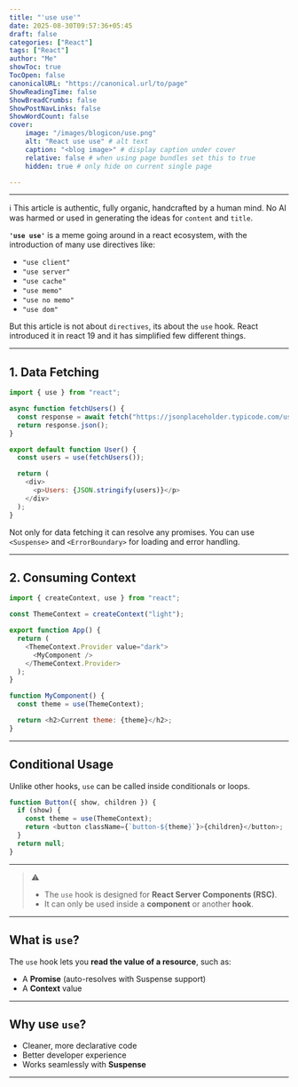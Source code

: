 ```yaml
---
title: "'use use'"
date: 2025-08-30T09:57:36+05:45
draft: false
categories: ["React"]
tags: ["React"]
author: "Me"
showToc: true
TocOpen: false
canonicalURL: "https://canonical.url/to/page"
ShowReadingTime: false
ShowBreadCrumbs: false
ShowPostNavLinks: false
ShowWordCount: false
cover:
    image: "/images/blogicon/use.png"
    alt: "React use use" # alt text
    caption: "<blog image>" # display caption under cover
    relative: false # when using page bundles set this to true
    hidden: true # only hide on current single page

---
```



---
ℹ️ This article is authentic, fully organic, handcrafted by a human mind. No AI was harmed or used in generating the ideas for `content` and `title`.

**`'use use'`** is a meme going around in a react ecosystem, with the introduction of many use directives like:

- `"use client"`
- `"use server"`
- `"use cache"`
- `"use memo"`
- `"use no memo"`
- `"use dom"`


But this article is not about `directives`, its about the `use` hook.
React introduced it in react 19 and it has simplified few different things.

---

## 1. Data Fetching

```javascript
import { use } from "react";

async function fetchUsers() {
  const response = await fetch("https://jsonplaceholder.typicode.com/users");
  return response.json();
}

export default function User() {
  const users = use(fetchUsers());

  return (
    <div>
      <p>Users: {JSON.stringify(users)}</p>
    </div>
  );
}
```

Not only for data fetching it can resolve any promises.
You can use `<Suspense>` and `<ErrorBoundary>` for loading and error handling.

---

## 2. Consuming Context

```javascript
import { createContext, use } from "react";

const ThemeContext = createContext("light");

export function App() {
  return (
    <ThemeContext.Provider value="dark">
      <MyComponent />
    </ThemeContext.Provider>
  );
}

function MyComponent() {
  const theme = use(ThemeContext);

  return <h2>Current theme: {theme}</h2>;
}
```

---

## Conditional Usage

Unlike other hooks, `use` can be called inside conditionals or loops.

```javascript
function Button({ show, children }) {
  if (show) {
    const theme = use(ThemeContext);
    return <button className={`button-${theme}`}>{children}</button>;
  }
  return null;
}
```

---

> ⚠️
> - The `use` hook is designed for **React Server Components (RSC)**.
> - It can only be used inside a **component** or another **hook**.


---

## What is `use`?

The `use` hook lets you **read the value of a resource**, such as:
- A **Promise** (auto-resolves with Suspense support)
- A **Context** value

---

## Why use `use`?
- Cleaner, more declarative code
- Better developer experience
- Works seamlessly with **Suspense**

---
